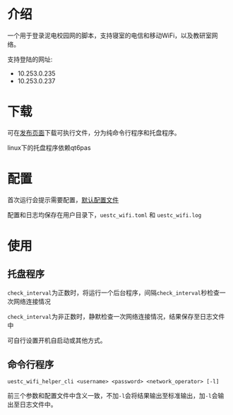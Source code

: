 # 介绍

一个用于登录泥电校园网的脚本，支持寝室的电信和移动WiFi，以及教研室网络。

支持登陆的网址:
* 10.253.0.235
* 10.253.0.237

# 下载

可在[发布页面](https://github.com/kewuaa/uestc_wifi_helper/releases)下载可执行文件，分为纯命令行程序和托盘程序。

linux下的托盘程序依赖qt6pas

# 配置

首次运行会提示需要配置，[默认配置文件](./template.toml)

配置和日志均保存在用户目录下，`uestc_wifi.toml` 和 `uestc_wifi.log`

# 使用

## 托盘程序

`check_interval`为正数时，将运行一个后台程序，间隔`check_interval`秒检查一次网络连接情况

`check_interval`为非正数时，静默检查一次网络连接情况，结果保存至日志文件中

可自行设置开机自启动或其他方式。

## 命令行程序

```
uestc_wifi_helper_cli <username> <password> <network_operator> [-l]
```

前三个参数和配置文件中含义一致，不加`-l`会将结果输出至标准输出，加`-l`会输出至日志文件中。
